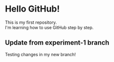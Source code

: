 # Hello GitHub!

This is my first repository.  
I'm learning how to use GitHub step by step.

## Update from experiment-1 branch
Testing changes in my new branch!
